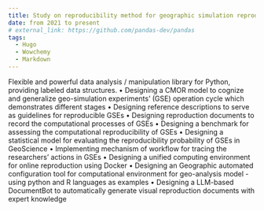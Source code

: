 ```yaml
---
title: Study on reproducibility method for geographic simulation reproducibility method for geographic simulation
date: from 2021 to present
# external_link: https://github.com/pandas-dev/pandas
tags:
  - Hugo
  - Wowchemy
  - Markdown
---
```


Flexible and powerful data analysis / manipulation library for Python, providing labeled data structures.
• Designing a CMOR model to cognize and generalize geo-simulation experiments’ (GSE) operation cycle which demonstrates different stages
• Designing reference descriptions to serve as guidelines for reproducible GSEs
• Designing reproduction documents to record the computational processes of GSEs
• Designing a benchmark for assessing the computational reproducibility of GSEs
• Designing a statistical model for evaluating the reproducibility probability of GSEs in GeoScience
• Implementing mechanism of workflow for tracing the researchers’ actions in GSEs
• Designing a unified computing environment for online reproduction using Docker
• Designing an Geographic automated configuration tool for computational environment for geo-analysis model - using python and R languages as examples
• Designing a LLM-based DocumentBot to automatically generate visual reproduction documents with expert knowledge

<!--more-->
